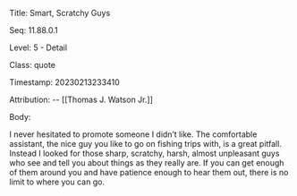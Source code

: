 Title:  Smart, Scratchy Guys

Seq:    11.88.0.1

Level:  5 - Detail

Class:  quote

Timestamp: 20230213233410

Attribution: -- [[Thomas J. Watson Jr.]]

Body:

I never hesitated to promote someone I didn’t like. The comfortable assistant, the nice guy you like to go on fishing trips with, is a great pitfall. Instead I looked for those sharp, scratchy, harsh, almost unpleasant guys who see and tell you about things as they really are. If you can get enough of them around you and have patience enough to hear them out, there is no limit to where you can go.

